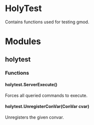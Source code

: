 # HolyTest

Contains functions used for testing gmod.  

# Modules

## holytest

### Functions

#### holytest.ServerExecute()
Forces all queried commands to execute.  

#### holytest.UnregisterConVar(ConVar cvar)
Unregisters the given convar.  